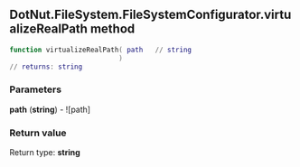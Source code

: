 ## DotNut.FileSystem.FileSystemConfigurator.virtualizeRealPath method


```lua
function virtualizeRealPath( path   // string
                           )
// returns: string
```


### Parameters

**path** (**string**) - ![path]

### Return value

Return type: **string**


